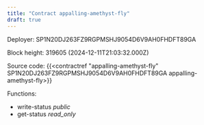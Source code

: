 ```yaml
---
title: "Contract appalling-amethyst-fly"
draft: true
---
```

Deployer: SP1N20DJ263FZ9RGPMSHJ9054D6V9AH0FHDFT89GA


 



Block height: 319605 (2024-12-11T21:03:32.000Z)

Source code: {{<contractref "appalling-amethyst-fly" SP1N20DJ263FZ9RGPMSHJ9054D6V9AH0FHDFT89GA appalling-amethyst-fly>}}

Functions:

* write-status _public_
* get-status _read_only_
